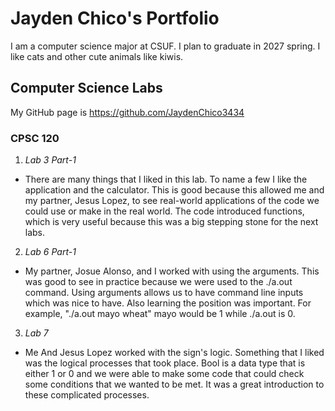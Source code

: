 
# Jayden Chico's Portfolio 
I am a computer science major at CSUF. I plan to graduate in 2027 spring. I like cats and other cute animals like kiwis.

## Computer Science Labs 
 My GitHub page is https://github.com/JaydenChico3434
 ### CPSC 120

1. _Lab 3 Part-1_
* There are many things that I liked in this lab. To name a few I like the application and the calculator. This is good because this allowed me and my partner, Jesus Lopez, to see real-world applications of the code we could use or make in the real world. The code introduced functions, which is very useful because this was a big stepping stone for the next labs.

2. _Lab 6 Part-1_
* My partner, Josue Alonso, and I worked with using the arguments. This was good to see in practice because we were used to the ./a.out command. Using arguments allows us to have command line inputs which was nice to have. Also learning the position was important. For example, "./a.out mayo wheat" mayo would be 1 while ./a.out is 0.

3. _Lab 7_
* Me And Jesus Lopez worked with the sign's logic. Something that I liked was the logical processes that took place. Bool is a data type that is either 1 or 0 and we were able to make some code that could check some conditions that we wanted to be met. It was a great introduction to these complicated processes.


